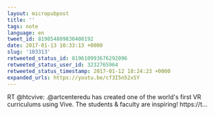 ```yaml
---
layout: micropubpost
title: ''
tags: note
language: en
tweet_id: 819854809830408192
date: 2017-01-13 10:33:13 +0000
slug: '103313'
retweeted_status_id: 819610993676292096
retweeted_status_user_id: 3232765964
retweeted_status_timestamp: 2017-01-12 18:24:23 +0000
expanded_urls: https://youtu.be/cf3I5n52xSY
---
```

RT @htcvive: .@artcenteredu has created one of the world's first VR curriculums using Vive. The students &amp; faculty are inspiring! https://t…
